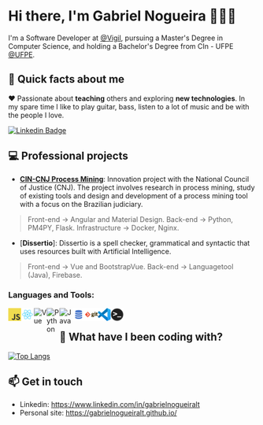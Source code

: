 # Hi there, I'm Gabriel Nogueira 🙋‍♂️👋
I'm a Software Developer at [@Vigil](https://www.vigil.global/), pursuing a Master's Degree in Computer Science, and holding a Bachelor's Degree from CIn - UFPE [@UFPE](https://www3.cin.ufpe.br/en/).

## 🤘 Quick facts about me
❤️ Passionate about **teaching** others and exploring **new technologies**. In my spare time I like to play guitar, bass, listen to a lot of music and be with the people I love.

[![Linkedin Badge](https://img.shields.io/badge/-LinkedIn-blue?style=flat-square&logo=Linkedin&logoColor=white&link=https://www.linkedin.com/in/ricardo-morato-673576108/)](https://www.linkedin.com/in/gabrielnogueiralt/)

## 💻 Professional projects
- [**CIN-CNJ Process Mining**](https://jump.pdpj.jus.br/): Innovation project with the National Council of Justice (CNJ). The project involves research in process mining, study of existing tools and design and development of a process mining tool with a focus on the Brazilian judiciary.

> Front-end -> Angular and Material Design. Back-end -> Python, PM4PY, Flask. Infrastructure -> Docker, Nginx.

- [**Dissertio**]: Dissertio is a spell checker, grammatical and syntactic that uses resources built with Artificial Intelligence. 

> Front-end -> Vue and BootstrapVue. Back-end -> Languagetool (Java), Firebase. 

### Languages and Tools:

<img align="left" alt="JavaScript" width="26px" src="https://raw.githubusercontent.com/github/explore/80688e429a7d4ef2fca1e82350fe8e3517d3494d/topics/javascript/javascript.png" />
<img align="left" alt="React" width="26px" src="https://raw.githubusercontent.com/github/explore/80688e429a7d4ef2fca1e82350fe8e3517d3494d/topics/react/react.png" />
<img align="left" alt="Vue" width="26px" src="https://e7.pngegg.com/pngimages/789/586/png-clipart-gray-and-green-v-vue-js-logo-icons-logos-emojis-tech-companies-thumbnail.png" />
<img align="left" alt="Python" width="26px" src="https://e7.pngegg.com/pngimages/621/411/png-clipart-computer-icons-python-anaconda-anaconda-angle-other-thumbnail.png" />
<img align="left" alt="Java" width="26px" src="https://w7.pngwing.com/pngs/578/816/png-transparent-java-class-file-java-platform-standard-edition-java-development-kit-java-runtime-environment-coffee-jar-text-class-orange-thumbnail.png" />
<img align="left" alt="SQL" width="26px" src="https://raw.githubusercontent.com/github/explore/80688e429a7d4ef2fca1e82350fe8e3517d3494d/topics/sql/sql.png" />
<img align="left" alt="Git" width="26px" src="https://raw.githubusercontent.com/github/explore/80688e429a7d4ef2fca1e82350fe8e3517d3494d/topics/git/git.png" />
<img align="left" alt="Visual Studio Code" width="26px" src="https://raw.githubusercontent.com/github/explore/80688e429a7d4ef2fca1e82350fe8e3517d3494d/topics/visual-studio-code/visual-studio-code.png" />
<img align="left" alt="Terminal" width="26px" src="https://raw.githubusercontent.com/github/explore/80688e429a7d4ef2fca1e82350fe8e3517d3494d/topics/terminal/terminal.png" />
<br>


## 📜 What have I been coding with?
[![Top Langs](https://github-readme-stats.vercel.app/api/top-langs/?username=gabrielnogueiralt&exclude_repo=IF687-Multimidia,Projeto-SD)](https://github.com/anuraghazra/github-readme-stats)

## 📫 Get in touch
- Linkedin: https://www.linkedin.com/in/gabrielnogueiralt
- Personal site: https://gabrielnogueiralt.github.io/
